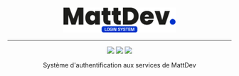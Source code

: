 <br>
<p align="center">
    <img height="auto" width="50%" src="https://raw.githubusercontent.com/EpikCloudFR/mdv-login/main/assets/img/mdv_package_logo.png" />
</p>
<hr>
<p align="center">
<img src="https://badgen.net/github/last-commit/epikcloudfr/mdv-login">
<img src="https://badgen.net/github/release/epikcloudfr/mdv-login">
<img src="https://badgen.net/github/stars/epikcloudfr/mdv-login">
</p>
<p align="center">Système d'authentification aux services de MattDev</p>



